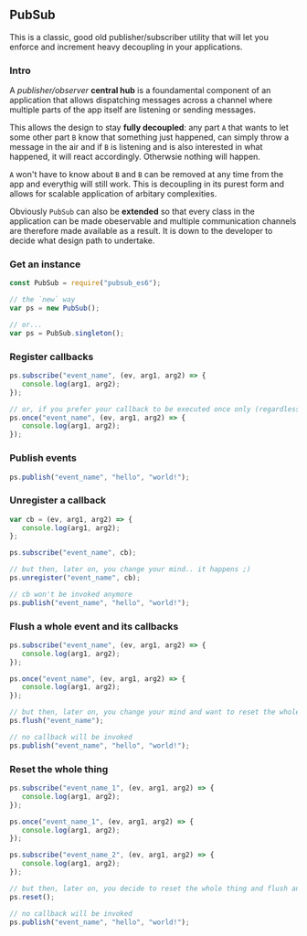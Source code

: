 ## PubSub

This is a classic, good old publisher/subscriber utility that will let you enforce and increment heavy decoupling in your applications.

### Intro

A _publisher/observer_ **central hub** is a foundamental component of an application that allows dispatching messages across a channel where multiple parts of the app itself are listening or sending messages.

This allows the design to stay **fully decoupled**: any part `A` that wants to let some other part `B` know that something just happened, can simply throw a message in the air and if `B` is listening and is also interested in what happened, it will react accordingly. Otherwsie nothing will happen. 

`A` won't have to know about `B` and `B` can be removed at any time from the app and everythig will still work. This is decoupling in its purest form and allows for scalable application of arbitary complexities.

Obviously `PubSub` can also be **extended** so that every class in the application can be made obeservable and multiple communication channels are therefore made available as a result. It is down to the developer to decide what design path to undertake.

### Get an instance

```js
const PubSub = require("pubsub_es6");

// the `new` way
var ps = new PubSub();

// or...
var ps = PubSub.singleton();  
```

### Register callbacks

```js
ps.subscribe("event_name", (ev, arg1, arg2) => {
   console.log(arg1, arg2);
});

// or, if you prefer your callback to be executed once only (regardless of the number of times the event is published)...
ps.once("event_name", (ev, arg1, arg2) => {
   console.log(arg1, arg2);
});
```

### Publish events

```js
ps.publish("event_name", "hello", "world!");
```

### Unregister a callback

```js
var cb = (ev, arg1, arg2) => {
   console.log(arg1, arg2);
};

ps.subscribe("event_name", cb);

// but then, later on, you change your mind.. it happens ;)
ps.unregister("event_name", cb);

// cb won't be invoked anymore
ps.publish("event_name", "hello", "world!");
```

### Flush a whole event and its callbacks

```js
ps.subscribe("event_name", (ev, arg1, arg2) => {
   console.log(arg1, arg2);
});

ps.once("event_name", (ev, arg1, arg2) => {
   console.log(arg1, arg2);
});

// but then, later on, you change your mind and want to reset the whole thing
ps.flush("event_name");

// no callback will be invoked
ps.publish("event_name", "hello", "world!");
```

### Reset the whole thing

```js
ps.subscribe("event_name_1", (ev, arg1, arg2) => {
   console.log(arg1, arg2);
});

ps.once("event_name_1", (ev, arg1, arg2) => {
   console.log(arg1, arg2);
});

ps.subscribe("event_name_2", (ev, arg1, arg2) => {
   console.log(arg1, arg2);
});

// but then, later on, you decide to reset the whole thing and flush any callback ever registered with any event
ps.reset();

// no callback will be invoked
ps.publish("event_name", "hello", "world!");
```
